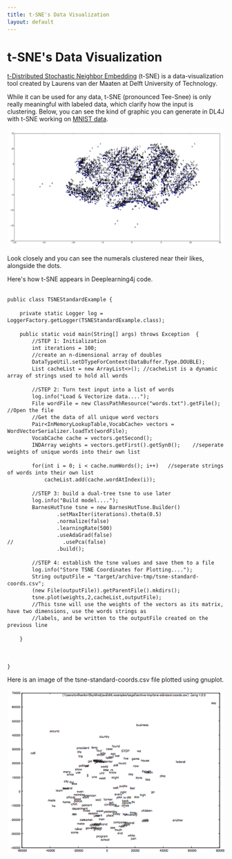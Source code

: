 ```yaml
---
title: t-SNE's Data Visualization
layout: default
---
```


# t-SNE's Data Visualization

[t-Distributed Stochastic Neighbor Embedding](http://homepage.tudelft.nl/19j49/t-SNE.html) (t-SNE) is a data-visualization tool created by Laurens van der Maaten at Delft University of Technology.

While it can be used for any data, t-SNE (pronounced Tee-Snee) is only really meaningful with labeled data, which clarify how the input is clustering. Below, you can see the kind of graphic you can generate in DL4J with t-SNE working on [MNIST data](http://deeplearning4j.org/deepbeliefnetwork.html).

![Alt text](./img/tsne.png)

Look closely and you can see the numerals clustered near their likes, alongside the dots.

Here's how t-SNE appears in Deeplearning4j code.
<pre><code class="language-java">
public class TSNEStandardExample {

    private static Logger log = LoggerFactory.getLogger(TSNEStandardExample.class);

    public static void main(String[] args) throws Exception  {
        //STEP 1: Initialization
        int iterations = 100;
        //create an n-dimensional array of doubles
        DataTypeUtil.setDTypeForContext(DataBuffer.Type.DOUBLE);
        List<String> cacheList = new ArrayList<>(); //cacheList is a dynamic array of strings used to hold all words

        //STEP 2: Turn text input into a list of words
        log.info("Load & Vectorize data....");
        File wordFile = new ClassPathResource("words.txt").getFile();   //Open the file
        //Get the data of all unique word vectors
        Pair&lt;InMemoryLookupTable,VocabCache&gt; vectors = WordVectorSerializer.loadTxt(wordFile);
        VocabCache cache = vectors.getSecond();
        INDArray weights = vectors.getFirst().getSyn0();    //seperate weights of unique words into their own list

        for(int i = 0; i &lt; cache.numWords(); i++)   //seperate strings of words into their own list
            cacheList.add(cache.wordAtIndex(i));

        //STEP 3: build a dual-tree tsne to use later
        log.info("Build model....");
        BarnesHutTsne tsne = new BarnesHutTsne.Builder()
                .setMaxIter(iterations).theta(0.5)
                .normalize(false)
                .learningRate(500)
                .useAdaGrad(false)
//                .usePca(false)
                .build();

        //STEP 4: establish the tsne values and save them to a file
        log.info("Store TSNE Coordinates for Plotting....");
        String outputFile = "target/archive-tmp/tsne-standard-coords.csv";
        (new File(outputFile)).getParentFile().mkdirs();
        tsne.plot(weights,2,cacheList,outputFile);
        //This tsne will use the weights of the vectors as its matrix, have two dimensions, use the words strings as
        //labels, and be written to the outputFile created on the previous line

    }



}
</code></pre>

Here is an image of the tsne-standard-coords.csv file plotted using gnuplot.


![Tsne data plot](./img/tsne_output.png)

<!-- was this??
<script src="http://gist-it.appspot.com/https://github.com/agibsonccc/java-deeplearning/blob/master/deeplearning4j-examples/src/main/java/org/deeplearning4j/tsne/TsneExample.java?slice=14:27"></script>
-->
